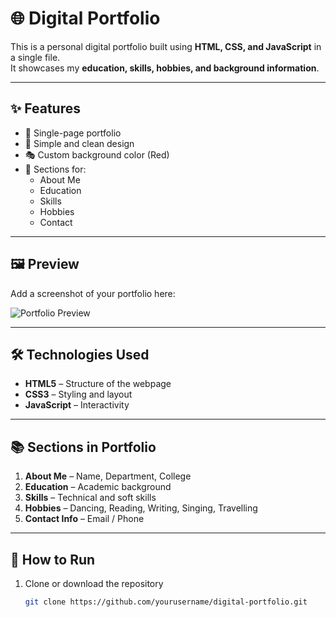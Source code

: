 # 🌐 Digital Portfolio  

This is a personal digital portfolio built using **HTML, CSS, and JavaScript** in a single file.  
It showcases my **education, skills, hobbies, and background information**.  

---

## ✨ Features  
- 📄 Single-page portfolio  
- 🎨 Simple and clean design  
- 🎭 Custom background color (Red)  
- 📝 Sections for:
  - About Me  
  - Education  
  - Skills  
  - Hobbies  
  - Contact  

---

## 🖼 Preview  
Add a screenshot of your portfolio here:  

![Portfolio Preview](screenshot.png)  

---

## 🛠️ Technologies Used  
- **HTML5** – Structure of the webpage  
- **CSS3** – Styling and layout  
- **JavaScript** – Interactivity  

---

## 📚 Sections in Portfolio  
1. **About Me** – Name, Department, College  
2. **Education** – Academic background  
3. **Skills** – Technical and soft skills  
4. **Hobbies** – Dancing, Reading, Writing, Singing, Travelling  
5. **Contact Info** – Email / Phone  

---

## 🚀 How to Run  
1. Clone or download the repository  
   ```bash
   git clone https://github.com/yourusername/digital-portfolio.git
